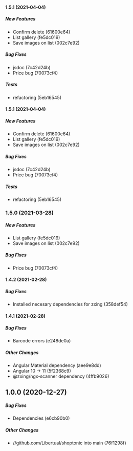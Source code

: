 #### 1.5.1 (2021-04-04)

##### New Features

*  Confirm delete (61600e64)
*  List gallery (fe5dc019)
*  Save images on list (002c7e92)

##### Bug Fixes

*  jsdoc (7c42d24b)
*  Price bug (70073cf4)

##### Tests

*  refactoring (5eb16545)

#### 1.5.1 (2021-04-04)

##### New Features

*  Confirm delete (61600e64)
*  List gallery (fe5dc019)
*  Save images on list (002c7e92)

##### Bug Fixes

*  jsdoc (7c42d24b)
*  Price bug (70073cf4)

##### Tests

*  refactoring (5eb16545)

### 1.5.0 (2021-03-28)

##### New Features

*  List gallery (fe5dc019)
*  Save images on list (002c7e92)

##### Bug Fixes

*  Price bug (70073cf4)

#### 1.4.2 (2021-02-28)

##### Bug Fixes

*  Installed necesary dependencies for zxing (358def54)

#### 1.4.1 (2021-02-28)

##### Bug Fixes

*  Barcode errors (e248de0a)

##### Other Changes

*  Angular Material dependency (aee9e8dd)
*  Angular 10 -> 11 (5f2368c9)
*  @zxing/ngx-scanner dependency (4ffb9026)

## 1.0.0 (2020-12-27)

##### Bug Fixes

*  Dependencies (e6cb90b0)

##### Other Changes

* //github.com/Libertual/shoptonic into main (76f1298f)

